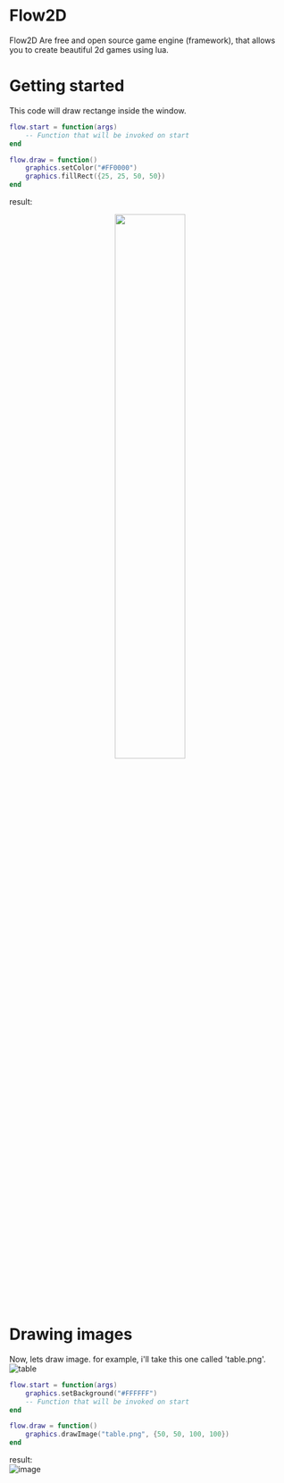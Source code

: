 # Flow2D
Flow2D Are free and open source game engine (framework), that allows you to create beautiful 2d games using lua.
# Getting started
This code will draw rectange inside the window.
```lua
flow.start = function(args)
    -- Function that will be invoked on start
end

flow.draw = function()
    graphics.setColor("#FF0000")
    graphics.fillRect({25, 25, 50, 50})
end
```
result:<br>
<div style="text-align: center;">
<img width="50%" src="https://github.com/Monsler/Flow2D/assets/105060825/106c5610-f069-403f-a6b1-6e998c750b83">
</div>

# Drawing images
Now, lets draw image. for example, i'll take this one called 'table.png'.
![table](https://github.com/Monsler/Flow2D/assets/105060825/621e002a-9de1-4088-ba9d-d54fd5100df3)
<br>
```lua
flow.start = function(args)
    graphics.setBackground("#FFFFFF")
    -- Function that will be invoked on start
end

flow.draw = function()
    graphics.drawImage("table.png", {50, 50, 100, 100})
end
```
result:<br>
![image](https://github.com/Monsler/Flow2D/assets/105060825/ee70747f-7c1e-4153-83b7-14139ac43a48)
